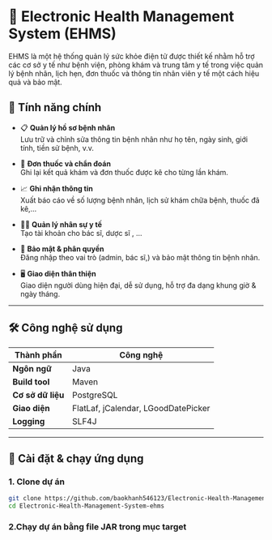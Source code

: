 # 🏥 Electronic Health Management System (EHMS)

EHMS là một hệ thống quản lý sức khỏe điện tử được thiết kế nhằm hỗ trợ các cơ sở y tế như bệnh viện, phòng khám và trung tâm y tế trong việc quản lý bệnh nhân, lịch hẹn, đơn thuốc và thông tin nhân viên y tế một cách hiệu quả và bảo mật.

## 🚀 Tính năng chính

- 📋 **Quản lý hồ sơ bệnh nhân**  
  Lưu trữ và chỉnh sửa thông tin bệnh nhân như họ tên, ngày sinh, giới tính, tiền sử bệnh, v.v.

- 💊 **Đơn thuốc và chẩn đoán**  
  Ghi lại kết quả khám và đơn thuốc được kê cho từng lần khám.

- 📈 **Ghi nhận thông tin**  
  Xuất báo cáo về số lượng bệnh nhân, lịch sử khám chữa bệnh, thuốc đã kê,…

- 👩‍⚕️ **Quản lý nhân sự y tế**  
  Tạo tài khoản  cho bác sĩ, dược sĩ , ... 

- 🔐 **Bảo mật & phân quyền**  
  Đăng nhập theo vai trò (admin, bác sĩ,) và bảo mật thông tin bệnh nhân.

- 🖥️ **Giao diện thân thiện**  
  Giao diện người dùng hiện đại, dễ sử dụng, hỗ trợ đa dạng khung giờ & ngày tháng.

---

## 🛠️ Công nghệ sử dụng

| Thành phần        | Công nghệ                          |
|------------------|-----------------------------------|
| **Ngôn ngữ**     | Java                              |
| **Build tool**   | Maven                             |
| **Cơ sở dữ liệu**| PostgreSQL                         |
| **Giao diện**    | FlatLaf, jCalendar, LGoodDatePicker |
| **Logging**      | SLF4J                              |

---

## 🧰 Cài đặt & chạy ứng dụng

### 1. Clone dự án
```bash
git clone https://github.com/baokhanh546123/Electronic-Health-Management-System-ehms.git
cd Electronic-Health-Management-System-ehms
```

### 2.Chạy dự án bằng file JAR trong mục target

